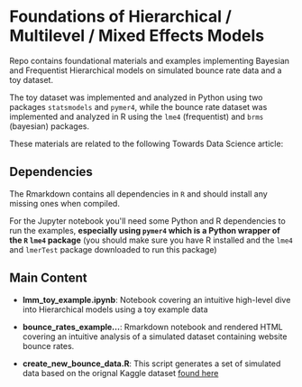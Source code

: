 # Foundations of Hierarchical / Multilevel / Mixed Effects Models 

Repo contains foundational materials and examples implementing Bayesian and Frequentist Hierarchical models on simulated bounce rate data and a toy dataset.

The toy dataset was implemented and analyzed in Python using two packages `statsmodels` and `pymer4`, while the bounce rate dataset was implemented and analyzed in R using the `lme4` (frequentist) and `brms` (bayesian) packages.

These materials are related to the following Towards Data Science article:

## Dependencies

The Rmarkdown contains all dependencies in `R` and should install any missing ones when compiled.

For the Jupyter notebook you'll need some Python and R dependencies to run the examples, **especially using `pymer4` which is a Python wrapper of the `R` `lme4` package** (you should make sure you have R installed and the `lme4` and `lmerTest` package downloaded to run this package)


## Main Content

- **lmm_toy_example.ipynb**: Notebook covering an intuitive high-level dive into Hierarchical models using a toy example data

- **bounce_rates_example...**: Rmarkdown notebook and rendered HTML covering an intuitive analysis of a simulated dataset containing website bounce rates. 

- **create_new_bounce_data.R**:  This script generates a set of simulated data based on the orignal Kaggle dataset [found here](https://www.kaggle.com/ojwatson/mixed-models/comments)

